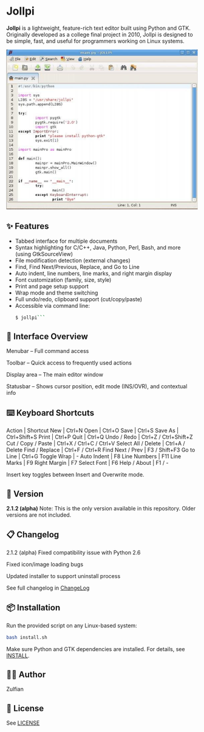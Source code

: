 # Jollpi

**Jollpi** is a lightweight, feature-rich text editor built using Python and GTK. Originally developed as a college final project in 2010, Jollpi is designed to be simple, fast, and useful for programmers working on Linux systems.

![screenshot](screenshot.png)

## ✨ Features

- Tabbed interface for multiple documents
- Syntax highlighting for C/C++, Java, Python, Perl, Bash, and more (using GtkSourceView)
- File modification detection (external changes)
- Find, Find Next/Previous, Replace, and Go to Line
- Auto indent, line numbers, line marks, and right margin display
- Font customization (family, size, style)
- Print and page setup support
- Wrap mode and theme switching
- Full undo/redo, clipboard support (cut/copy/paste)
- Accessible via command line:  
  ```bash
  $ jollpi```

## 🧭 Interface Overview
Menubar – Full command access

Toolbar – Quick access to frequently used actions

Display area – The main editor window

Statusbar – Shows cursor position, edit mode (INS/OVR), and contextual info

## ⌨️ Keyboard Shortcuts
Action | Shortcut
New | Ctrl+N
Open | Ctrl+O
Save | Ctrl+S
Save As | Ctrl+Shift+S
Print | Ctrl+P
Quit | Ctrl+Q
Undo / Redo | Ctrl+Z / Ctrl+Shift+Z
Cut / Copy / Paste | Ctrl+X / Ctrl+C / Ctrl+V
Select All / Delete | Ctrl+A / Delete
Find / Replace | Ctrl+F / Ctrl+R
Find Next / Prev | F3 / Shift+F3
Go to Line | Ctrl+G
Toggle Wrap | -
Auto Indent | F8
Line Numbers | F11
Line Marks | F9
Right Margin | F7
Select Font | F6
Help / About | F1 / -

Insert key toggles between Insert and Overwrite mode.

## 🚀 Version

**2.1.2 (alpha)**
Note: This is the only version available in this repository. Older versions are not included.

## 📋 Changelog
2.1.2 (alpha)
Fixed compatibility issue with Python 2.6

Fixed icon/image loading bugs

Updated installer to support uninstall process

See full changelog in [ChangeLog](ChangeLog)

## 📦 Installation

Run the provided script on any Linux-based system:

```bash
bash install.sh
```

Make sure Python and GTK dependencies are installed. For details, see [INSTALL](INSTALL).

## 👨‍💻 Author

Zulfian

## 📄 License
See [LICENSE](LICENSE)
